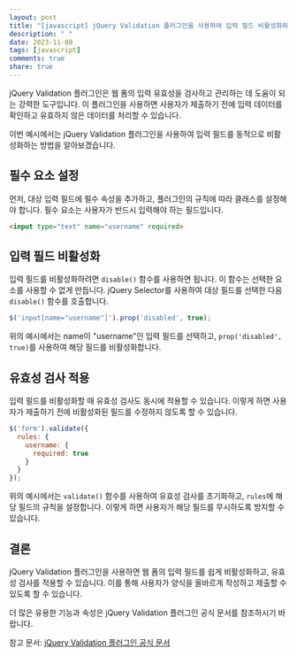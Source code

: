 ```yaml
---
layout: post
title: "[javascript] jQuery Validation 플러그인을 사용하여 입력 필드 비활성화하기"
description: " "
date: 2023-11-08
tags: [javascript]
comments: true
share: true
---
```


jQuery Validation 플러그인은 웹 폼의 입력 유효성을 검사하고 관리하는 데 도움이 되는 강력한 도구입니다. 이 플러그인을 사용하면 사용자가 제출하기 전에 입력 데이터를 확인하고 유효하지 않은 데이터를 처리할 수 있습니다.

이번 예시에서는 jQuery Validation 플러그인을 사용하여 입력 필드를 동적으로 비활성화하는 방법을 알아보겠습니다.

## 필수 요소 설정

먼저, 대상 입력 필드에 필수 속성을 추가하고, 플러그인의 규칙에 따라 클래스를 설정해야 합니다. 필수 요소는 사용자가 반드시 입력해야 하는 필드입니다.

```html
<input type="text" name="username" required>
```

## 입력 필드 비활성화

입력 필드를 비활성화하려면 `disable()` 함수를 사용하면 됩니다. 이 함수는 선택한 요소를 사용할 수 없게 만듭니다. jQuery Selector를 사용하여 대상 필드를 선택한 다음 `disable()` 함수를 호출합니다.

```javascript
$('input[name="username"]').prop('disabled', true);
```

위의 예시에서는 name이 "username"인 입력 필드를 선택하고, `prop('disabled', true)`를 사용하여 해당 필드를 비활성화합니다.

## 유효성 검사 적용

입력 필드를 비활성화할 때 유효성 검사도 동시에 적용할 수 있습니다. 이렇게 하면 사용자가 제출하기 전에 비활성화된 필드를 수정하지 않도록 할 수 있습니다.

```javascript
$('form').validate({
  rules: {
    username: {
      required: true
    }
  }
});
```

위의 예시에서는 `validate()` 함수를 사용하여 유효성 검사를 초기화하고, `rules`에 해당 필드의 규칙을 설정합니다. 이렇게 하면 사용자가 해당 필드를 무시하도록 방지할 수 있습니다.

## 결론

jQuery Validation 플러그인을 사용하면 웹 폼의 입력 필드를 쉽게 비활성화하고, 유효성 검사를 적용할 수 있습니다. 이를 통해 사용자가 양식을 올바르게 작성하고 제출할 수 있도록 할 수 있습니다.

더 많은 유용한 기능과 속성은 jQuery Validation 플러그인 공식 문서를 참조하시기 바랍니다.

참고 문서: [jQuery Validation 플러그인 공식 문서](https://jqueryvalidation.org/)